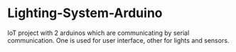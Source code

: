 # Lighting-System-Arduino
IoT project with 2 arduinos which are communicating by serial communication. One is used for user interface, other for lights and sensors.
